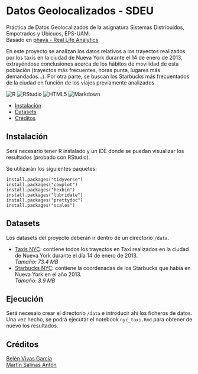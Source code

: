 # Datos Geolocalizados - SDEU

Práctica de Datos Geolocalizados de la asignatura Sistemas Distribuidos, Empotrados y Ubicuos, EPS-UAM.  
Basado en [phaya - Real Life Analytics](https://github.com/phaya/real-life-analytics).  

En este proyecto se analizan los datos relativos a los trayectos realizados por los taxis en la ciudad de Nueva York durante el 14 de enero de 2013, extrayéndose conclusiones acerca de los hábitos de movilidad de esta población (trayectos más frecuentes, horas punta, lugares más demandados...). Por otra parte, se buscan los Starbucks más frecuentados de la ciudad en función de los viajes previamente analizados.

![R](https://img.shields.io/badge/r-%23276DC3.svg?style=for-the-badge&logo=r&logoColor=white) ![RStudio](https://img.shields.io/badge/RStudio-4285F4?style=for-the-badge&logo=rstudio&logoColor=white) ![HTML5](https://img.shields.io/badge/html5-%23E34F26.svg?style=for-the-badge&logo=html5&logoColor=white) ![Markdown](https://img.shields.io/badge/Markdown-000000?style=for-the-badge&logo=markdown&logoColor=white)

- [Instalación](#instalación)
- [Datasets](#datasets)
- [Créditos](#créditos)

## Instalación

Será necesario tener R instalado y un IDE donde se puedan visualizar los resultados (probado con RStudio).  

Se utilizarán los siguientes paquetes:  
```
install.packages("tidyverse")
install.packages("cowplot")
install.packages("hexbin")
install.packages("lubridate")
install.packages("prettydoc")
install.packages("scales")
```

## Datasets

Los datasets del proyecto deberán ir dentro de un directorio `/data`.

- [Taxis NYC](https://www.dropbox.com/s/3px4xtwb0z9r2n2/trip_data_2013-01-14.csv?dl=1): contiene todos los trayectos en Taxi realizados en la ciudad de Nueva York durante el día 14 de enero de 2013.  
*Tamaño: 73.4 MB*
- [Starbucks NYC](https://www.dropbox.com/s/043ake4u0q6xe05/All_Starbucks_Locations_in_the_US_2013.csv?dl=1): contiene la coordenadas de los Starbucks que había en Nueva York en el año 2013.  
*Tamaño: 3.9 MB*

## Ejecución

Será necesaio crear el directorio `/data` e introducir ahí los ficheros de datos. Una vez hecho, se podrá ejecutar el notebook `nyc_taxi.Rmd` para obtener de nuevo los resultados.

## Créditos
[Belén Vivas García](https://github.com/bvivas)  
[Martín Salinas Antón](https://github.com/MartinSalinas98)
